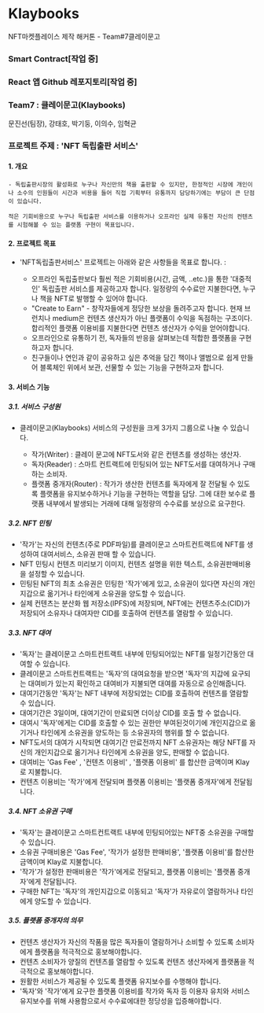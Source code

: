 # Klaybooks
NFT마켓플레이스 제작 해커톤 - Team#7클레이문고


### Smart Contract[작업 중]

### React 앱 Github 레포지토리[작업 중]

### Team7 : 클레이문고(Klaybooks)

문진선(팀장), 강태호, 박기둥, 이의수, 임혁균

### 프로젝트 주제 : 'NFT 독립출판 서비스'

#### 1.	개요

	- 독립출판시장의 활성화로 누구나 자신만의 책을 출판할 수 있지만, 한정적인 시장에 개인이나 소수의 인원들이 시간과 비용을 들어 직접 기획부터 유통까지 담당하기에는 부담이 큰 단점이 있습니다.

	적은 기회비용으로 누구나 독립출판 서비스를 이용하거나 오프라인 실제 유통전 자신의 컨텐츠를 시험해볼 수 있는 플랫폼 구현이 목표입니다.

#### 2.	프로젝트 목표

*	'NFT독립출판서비스' 프로젝트는 아래와 같은 사항들을 목표로 합니다. :

	* 오프라인 독립출판보다 훨씬 적은 기회비용(시간, 금액, ..etc.)을 통한 '대중적인' 독립출판 서비스를 제공하고자 합니다. 일정량의 수수료만 지불한다면, 누구나 책을 NFT로 발행할 수 있어야 합니다.
  	* "Create to Earn" - 창작자들에게 정당한 보상을 돌려주고자 합니다.
	      현재 브런치나 medium은 컨텐츠 생산자가 아닌 플랫폼이 수익을 독점하는 구조이다. 합리적인 플랫폼 이용비를 지불한다면 컨텐츠 생산자가 수익을 얻어야합니다.
  	* 오프라인으로 유통하기 전, 독자들의 반응을 살펴보는데 적합한 플랫폼을 구현하고자 합니다.
  	* 친구들이나 연인과 같이 공유하고 싶은 추억을 담긴 책이나 앨범으로 쉽게 만들어 블록체인 위에서 보관, 선물할 수 있는 기능을 구현하고자 합니다.

#### 3.	서비스 기능

##### 3.1.	서비스 구성원

- 클레이문고(Klaybooks) 서비스의 구성원을 크게 3가지 그룹으로 나눌 수 있습니다. 
     
	* 작가(Writer) : 클레이 문고에 NFT도서와 같은 컨텐츠를 생성하는 생산자. 
	* 독자(Reader) : 스마트 컨트랙트에 민팅되어 있는 NFT도서를 대여하거나 구매하는 소비자. 
	* 플랫폼 중개자(Router) : 작가가 생산한 컨텐츠를 독자에게 잘 전달될 수 있도록 플랫폼을 유지보수하거나 기능을 구현하는 역할을 담당. 그에 대한 보수로 플랫폼 내부에서 발생되는 거래에 대해 일정량의 수수료를 보상으로 요구한다.

##### 3.2. NFT 민팅

* '작가'는 자신의 컨텐츠(주로 PDF파일)를 클레이문고 스마트컨트랙트에 NFT를 생성하여 대여서비스, 소유권 판매 할 수 있습니다.
* NFT 민팅시 컨텐츠 미리보기 이미지, 컨텐츠 설명을 위한 텍스트, 소유권판매비용을 설정할 수 있습니다.
* 민팅된 NFT의 최초 소유권은 민팅한 '작가'에게 있고, 소유권이 있다면 자신의 개인지갑으로 옮기거나 타인에게 소유권을 양도할 수 있습니다.
* 실제 컨텐츠는 분산화 웹 저장소(IPFS)에 저장되며, NFT에는 컨텐츠주소(CID)가 저장되어 소유자나 대여자만 CID를 호출하여 컨텐츠를 열람할 수 있습니다.


##### 3.3. NFT 대여

* '독자'는 클레이문고 스마트컨트랙트 내부에 민팅되어있는 NFT를 일정기간동안 대여할 수 있습니다.
* 클레이문고 스마트컨트랙트는 '독자'의 대여요청을 받으면 '독자'의 지갑에 요구되는 대여비가 있는지 확인하고 대여비가 지불되면 대여를 자동으로 승인해줍니다.
* 대여기간동안 '독자'는 NFT 내부에 저장되었는 CID를 호출하여 컨텐츠를 열람할 수 있습니다.
* 대여기간은 3일이며, 대여기간이 만료되면 더이상 CID를 호출 할 수 없습니다.
* 대여시 '독자'에게는 CID를 호출할 수 있는 권한만 부여된것이기에 개인지갑으로 옮기거나 타인에게 소유권을 양도하는 등 소유권자의 행위를 할 수 없습니다.
* NFT도서의 대여가 시작되면 대여기간 만료전까지 NFT 소유권자는 해당 NFT를 자신의 개인지갑으로 옮기거나 타인에게 소유권을 양도, 판매할 수 없습니다. 
* 대여비는 'Gas Fee' , '컨텐츠 이용비' , '플랫폼 이용비' 를 합산한 금액이며 Klay로 지불합니다.
* 컨텐츠 이용비는 '작가'에게 전달되며 플랫폼 이용비는 '플랫폼 중개자'에게 전달됩니다.

##### 3.4. NFT 소유권 구매

* '독자'는 클레이문고 스마트컨트랙트 내부에 민팅되어있는 NFT중 소유권을 구매할 수 있습니다.
* 소유권 구매비용은 'Gas Fee', '작가가 설정한 판매비용', '플랫폼 이용비'를 합산한 금액이며 Klay로 지불합니다.
* '작가'가 설정한 판매비용은 '작가'에게로 전달되고, 플랫폼 이용비는 '플랫폼 중개자'에게 전달됩니다.
* 구매한 NFT는 '독자'의 개인지갑으로 이동되고 '독자'가 자유로이 열람하거나 타인에게 양도할 수 있습니다.

##### 3.5. 플랫폼 중개자의 의무
	
* 컨텐츠 생산자가 자신의 작품을 많은 독자들이 열람하거나 소비할 수 있도록 소비자에게 플랫폼을 적극적으로 홍보해야합니다.
* 컨텐츠 소비자가 양질의 컨텐츠를 열람할 수 있도록 컨텐츠 생산자에게 플랫폼을 적극적으로 홍보해야합니다.
* 원활한 서비스가 제공될 수 있도록 플랫폼 유지보수를 수행해야 합니다.
* '독자'와 '작가'에게 요구한 플랫폼 이용비를 작가와 독자 등 이용자 유치와 서비스 유지보수를 위해 사용함으로서 수수료에대한 정당성을 입증해야합니다.
